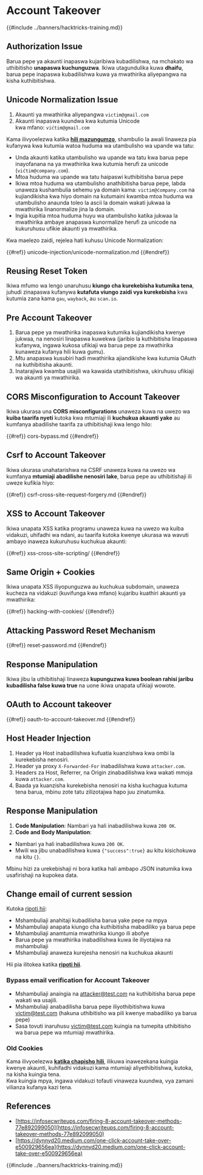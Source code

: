 # Account Takeover

{{#include ../banners/hacktricks-training.md}}

## **Authorization Issue**

Barua pepe ya akaunti inapaswa kujaribiwa kubadilishwa, na mchakato wa uthibitisho **unapaswa kuchunguzwa**. Ikiwa utagundulika kuwa **dhaifu**, barua pepe inapaswa kubadilishwa kuwa ya mwathirika aliyepangwa na kisha kuthibitishwa.

## **Unicode Normalization Issue**

1. Akaunti ya mwathirika aliyepangwa `victim@gmail.com`
2. Akaunti inapaswa kuundwa kwa kutumia Unicode\
kwa mfano: `vićtim@gmail.com`

Kama ilivyoelezwa katika [**hili mazungumzo**](https://www.youtube.com/watch?v=CiIyaZ3x49c), shambulio la awali linaweza pia kufanywa kwa kutumia watoa huduma wa utambulisho wa upande wa tatu:

- Unda akaunti katika utambulisho wa upande wa tatu kwa barua pepe inayofanana na ya mwathirika kwa kutumia herufi za unicode (`vićtim@company.com`).
- Mtoa huduma wa upande wa tatu haipaswi kuthibitisha barua pepe
- Ikiwa mtoa huduma wa utambulisho anathibitisha barua pepe, labda unaweza kushambulia sehemu ya domain kama: `victim@ćompany.com` na kujiandikisha kwa hiyo domain na kutumaini kwamba mtoa huduma wa utambulisho anaunda toleo la ascii la domain wakati jukwaa la mwathirika linanormalize jina la domain.
- Ingia kupitia mtoa huduma huyu wa utambulisho katika jukwaa la mwathirika ambaye anapaswa kunormalize herufi za unicode na kukuruhusu ufikie akaunti ya mwathirika.

Kwa maelezo zaidi, rejelea hati kuhusu Unicode Normalization:

{{#ref}}
unicode-injection/unicode-normalization.md
{{#endref}}

## **Reusing Reset Token**

Ikiwa mfumo wa lengo unaruhusu **kiungo cha kurekebisha kutumika tena**, juhudi zinapaswa kufanywa **kutafuta viungo zaidi vya kurekebisha** kwa kutumia zana kama `gau`, `wayback`, au `scan.io`.

## **Pre Account Takeover**

1. Barua pepe ya mwathirika inapaswa kutumika kujiandikisha kwenye jukwaa, na nenosiri linapaswa kuwekwa (jaribio la kuthibitisha linapaswa kufanywa, ingawa kukosa ufikiaji wa barua pepe za mwathirika kunaweza kufanya hili kuwa gumu).
2. Mtu anapaswa kusubiri hadi mwathirika ajiandikishe kwa kutumia OAuth na kuthibitisha akaunti.
3. Inatarajiwa kwamba usajili wa kawaida utathibitishwa, ukiruhusu ufikiaji wa akaunti ya mwathirika.

## **CORS Misconfiguration to Account Takeover**

Ikiwa ukurasa una **CORS misconfigurations** unaweza kuwa na uwezo wa **kuiba taarifa nyeti** kutoka kwa mtumiaji ili **kuchukua akaunti yake** au kumfanya abadilishe taarifa za uthibitishaji kwa lengo hilo:

{{#ref}}
cors-bypass.md
{{#endref}}

## **Csrf to Account Takeover**

Ikiwa ukurasa unahatarishwa na CSRF unaweza kuwa na uwezo wa kumfanya **mtumiaji abadilishe nenosiri lake**, barua pepe au uthibitishaji ili uweze kufikia hiyo:

{{#ref}}
csrf-cross-site-request-forgery.md
{{#endref}}

## **XSS to Account Takeover**

Ikiwa unapata XSS katika programu unaweza kuwa na uwezo wa kuiba vidakuzi, uhifadhi wa ndani, au taarifa kutoka kwenye ukurasa wa wavuti ambayo inaweza kukuruhusu kuchukua akaunti:

{{#ref}}
xss-cross-site-scripting/
{{#endref}}

## **Same Origin + Cookies**

Ikiwa unapata XSS iliyopunguzwa au kuchukua subdomain, unaweza kucheza na vidakuzi (kuvifunga kwa mfano) kujaribu kuathiri akaunti ya mwathirika:

{{#ref}}
hacking-with-cookies/
{{#endref}}

## **Attacking Password Reset Mechanism**

{{#ref}}
reset-password.md
{{#endref}}

## **Response Manipulation**

Ikiwa jibu la uthibitishaji linaweza **kupunguzwa kuwa boolean rahisi jaribu kubadilisha false kuwa true** na uone ikiwa unapata ufikiaji wowote.

## OAuth to Account takeover

{{#ref}}
oauth-to-account-takeover.md
{{#endref}}

## Host Header Injection

1. Header ya Host inabadilishwa kufuatia kuanzishwa kwa ombi la kurekebisha nenosiri.
2. Header ya proxy `X-Forwarded-For` inabadilishwa kuwa `attacker.com`.
3. Headers za Host, Referrer, na Origin zinabadilishwa kwa wakati mmoja kuwa `attacker.com`.
4. Baada ya kuanzisha kurekebisha nenosiri na kisha kuchagua kutuma tena barua, mbinu zote tatu zilizotajwa hapo juu zinatumika.

## Response Manipulation

1. **Code Manipulation**: Nambari ya hali inabadilishwa kuwa `200 OK`.
2. **Code and Body Manipulation**:
- Nambari ya hali inabadilishwa kuwa `200 OK`.
- Mwili wa jibu unabadilishwa kuwa `{"success":true}` au kitu kisichokuwa na kitu `{}`.

Mbinu hizi za urekebishaji ni bora katika hali ambapo JSON inatumika kwa usafirishaji na kupokea data.

## Change email of current session

Kutoka [ripoti hii](https://dynnyd20.medium.com/one-click-account-take-over-e500929656ea):

- Mshambuliaji anahitaji kubadilisha barua yake pepe na mpya
- Mshambuliaji anapata kiungo cha kuthibitisha mabadiliko ya barua pepe
- Mshambuliaji anamtumia mwathirika kiungo ili abofye
- Barua pepe ya mwathirika inabadilishwa kuwa ile iliyotajwa na mshambuliaji
- Mshambuliaji anaweza kurejesha nenosiri na kuchukua akaunti

Hii pia ilitokea katika [**ripoti hii**](https://dynnyd20.medium.com/one-click-account-take-over-e500929656ea).

### Bypass email verification for Account Takeover
- Mshambuliaji anaingia na attacker@test.com na kuthibitisha barua pepe wakati wa usajili.
- Mshambuliaji anabadilisha barua pepe iliyothibitishwa kuwa victim@test.com (hakuna uthibitisho wa pili kwenye mabadiliko ya barua pepe)
- Sasa tovuti inaruhusu victim@test.com kuingia na tumepita uthibitisho wa barua pepe wa mtumiaji mwathirika.

### Old Cookies

Kama ilivyoelezwa [**katika chapisho hili**](https://medium.com/@niraj1mahajan/uncovering-the-hidden-vulnerability-how-i-found-an-authentication-bypass-on-shopifys-exchange-cc2729ea31a9), ilikuwa inawezekana kuingia kwenye akaunti, kuhifadhi vidakuzi kama mtumiaji aliyethibitishwa, kutoka, na kisha kuingia tena.\
Kwa kuingia mpya, ingawa vidakuzi tofauti vinaweza kuundwa, vya zamani vilianza kufanya kazi tena.

## References

- [https://infosecwriteups.com/firing-8-account-takeover-methods-77e892099050](https://infosecwriteups.com/firing-8-account-takeover-methods-77e892099050)
- [https://dynnyd20.medium.com/one-click-account-take-over-e500929656ea](https://dynnyd20.medium.com/one-click-account-take-over-e500929656ea)

{{#include ../banners/hacktricks-training.md}}
